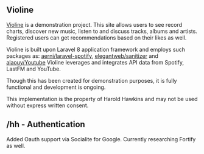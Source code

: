 ## Violine

<a href="https://www.haroldhawkins/mudb/public">Violine</a> is a demonstration project. This site allows users to see record charts, discover new music, listen to and discuss tracks, albums and artists. Registered users can get recommendations based on their likes as well.

Violine is built upon Laravel 8 application framework and employs such packages as: <a href="https://github.com/aerni/laravel-spotify">aerni/laravel-spotify</a>, <a href="https://github.com/elegantweb/sanitizer">elegantweb/sanitizer</a> and <a href="https://github.com/alaouy/Youtube">alaouy/Youtube</a>
Violine leverages and integrates API data from Spotify, LastFM and YouTube.

Though this has been created for demonstration purposes, it is fully functional and development is ongoing. 

This implementation is the property of Harold Hawkins and may not be used without express written consent.



## /hh - Authentication

Added Oauth support via Socialite for Google. Currently researching Fortify as well.